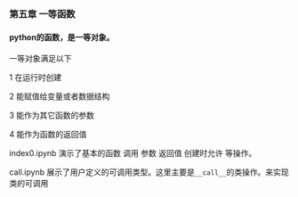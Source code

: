 ### 第五章 一等函数
#### python的函数，是一等对象。

一等对象满足以下

1 在运行时创建

2 能赋值给变量或者数据结构

3 能作为其它函数的参数

4 能作为函数的返回值


index0.ipynb 演示了基本的函数 调用 参数 返回值 创建时允许 等操作。

call.ipynb 展示了用户定义的可调用类型。这里主要是`__call__`的类操作。来实现类的可调用